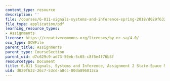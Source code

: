 ```yaml
---
content_type: resource
description: ''
file: /courses/6-011-signals-systems-and-inference-spring-2018/d029f63226c753cda8cc80da896013ca_MIT6_011S18ps2.pdf
file_type: application/pdf
learning_resource_types:
- Assignments
license: https://creativecommons.org/licenses/by-nc-sa/4.0/
ocw_type: OCWFile
parent_title: Assignments
parent_type: CourseSection
parent_uid: d7c629c9-ad73-50eb-5c65-c8f5e4f76b3f
resourcetype: Document
title: 6.011 Signals, Systems and Inference, Assignment 2 State-Space Models
uid: d029f632-26c7-53cd-a8cc-80da896013ca
---
```

